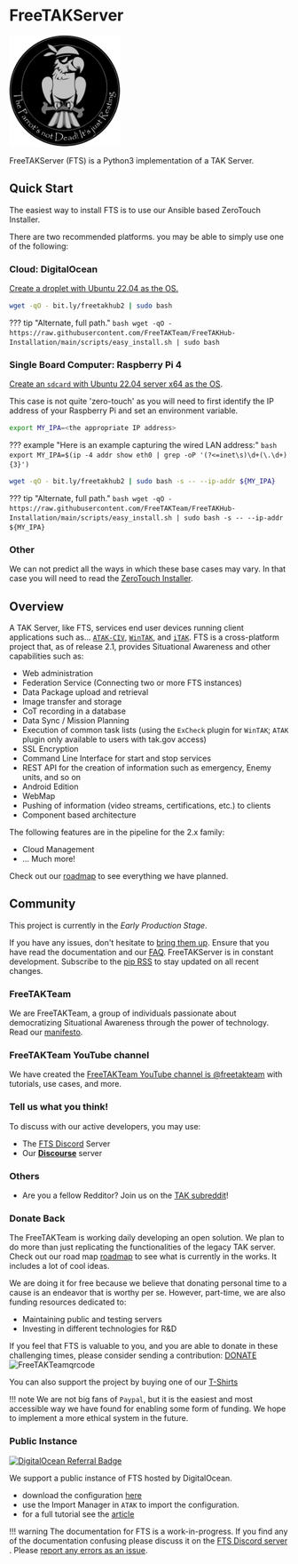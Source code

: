# FreeTAKServer


<img src="assets/FTSLOGOv2.png" width="200" height="200" alt="FTS Logo">

FreeTAKServer (FTS) is a Python3 implementation of a TAK Server.

## Quick Start

The easiest way to install FTS is to use our Ansible based ZeroTouch Installer.

There are two recommended platforms.
you may be able to simply use one of the following:

### Cloud: DigitalOcean 

[Create a droplet with Ubuntu 22.04 as the OS.](./Installation/platform/Cloud/overview.md)
```bash
wget -qO - bit.ly/freetakhub2 | sudo bash
```
??? tip "Alternate, full path."
    ```bash
    wget -qO - https://raw.githubusercontent.com/FreeTAKTeam/FreeTAKHub-Installation/main/scripts/easy_install.sh | sudo bash
    ```

### Single Board Computer: Raspberry Pi 4

[Create an `sdcard` with Ubuntu 22.04 server x64 as the OS](./Installation/platform/RaspberryPi/Installation.md).

This case is not quite 'zero-touch' as you will need to first identify the IP address of your Raspberry Pi
and set an environment variable.
```bash
export MY_IPA=<the appropriate IP address>
```
??? example "Here is an example capturing the wired LAN address:"
    ```bash
    export MY_IPA=$(ip -4 addr show eth0 | grep -oP '(?<=inet\s)\d+(\.\d+){3}')
    ```

```bash
wget -qO - bit.ly/freetakhub2 | sudo bash -s -- --ip-addr ${MY_IPA}
```
??? tip "Alternate, full path."
    ```bash
    wget -qO - https://raw.githubusercontent.com/FreeTAKTeam/FreeTAKHub-Installation/main/scripts/easy_install.sh | sudo bash -s -- --ip-addr ${MY_IPA}
    ```

### Other

We can not predict all the ways in which these base cases may vary.
In that case you will need to read the [ZeroTouch Installer](Installation/mechanism/Ansible/ZeroTouchInstall.md).

## Overview

A TAK Server, like FTS, services end user devices running client applications such as...
[`ATAK-CIV`](https://play.google.com/store/apps/details?id=com.atakmap.app.civ),
[`WinTAK`](https://www.civtak.org/2020/09/23/wintak-is-publicly-available/),
and [`iTAK`](https://apps.apple.com/us/app/itak/id1561656396).
FTS is a cross-platform project that,
as of release 2.1,
provides Situational Awareness and other capabilities such as:

- Web administration
- Federation Service (Connecting two or more FTS instances)
- Data Package upload and retrieval
- Image transfer and storage
- CoT recording in a database
-  Data Sync / Mission Planning
- Execution of common task lists (using the `ExCheck` plugin for `WinTAK`; `ATAK` plugin only available to users with tak.gov access)
- SSL Encryption
- Command Line Interface for start and stop services
- REST API for the creation of information such as emergency, Enemy units, and so on
- Android Edition
- WebMap
- Pushing of information (video streams, certifications, etc.) to clients
- Component based architecture

The following features are in the pipeline  for the 2.x family:

 - Cloud Management
 - ... Much more!

Check out our [roadmap](https://github.com/FreeTAKTeam/FreeTakServer/milestones?direction=asc&sort=due_date&state=open) to see everything we have planned.

## Community
This project is currently in the *Early Production Stage*.

If you have any issues, don't hesitate to [bring them up](https://github.com/Tapawingo/FreeTakServer/issues).
Ensure that you have read the documentation and our [FAQ](About/FAQ.md).
FreeTAKServer is in constant development.
Subscribe to the [pip RSS](https://pypi.org/rss/project/freetakserver/releases.xml) to stay updated on all recent changes.

### FreeTAKTeam
We are FreeTAKTeam, a group of individuals passionate about democratizing Situational Awareness through the power of technology.
Read our [manifesto](About/Manifesto.md).

### FreeTAKTeam YouTube channel
We have created the [FreeTAKTeam YouTube channel is @freetakteam](https://www.youtube.com/@freetakteam) with tutorials, use cases, and more.

### Tell us what you think!
To discuss with our active developers, you may use:
- The [FTS Discord](https://discord.gg/m8cBzQM2te) Server
- Our [**Discourse**](https://freetakteam.discourse.group/) server 

### Others
 - Are you a fellow Redditor? Join us on the [TAK subreddit](https://www.reddit.com/r/ATAK/)!

### Donate Back
The FreeTAKTeam is working daily developing an open solution.
We plan to do more than just replicating the functionalities of the legacy TAK server.
Check out our road map [roadmap](https://github.com/FreeTAKTeam/FreeTakServer/milestones?direction=asc&sort=due_date&state=open) to see what is currently in the works.
It includes a lot of cool ideas.

We are doing it for free because
we believe that donating personal time to a cause is an endeavor that is worthy per se.
However, part-time, we are also funding resources dedicated to:

- Maintaining public and testing servers
- Investing in different technologies for R&D

If you feel that FTS is valuable to you,
and you are able to donate in these challenging times,
please consider sending a contribution: [DONATE](https://www.paypal.com/cgi-bin/webscr?cmd=_donations&business=brothercorvo%40gmail.com&item_name=FreeTAKServer+R%26D&currency_code=CAD&source=url)
![FreeTAKTeamqrcode](https://user-images.githubusercontent.com/60719165/162584843-b7121ff7-40d9-4499-b274-a3ff87c3e587.png)

You can also support the project by buying one of our [T-Shirts](http://tee.pub/lic/elARpZYCmaw)

!!! note
    We are not big fans of `Paypal`,
    but it is the easiest and most accessible way we have found for enabling some form of funding.
    We hope to implement a more ethical system in the future.

### Public Instance

[![DigitalOcean Referral Badge](https://web-platforms.sfo2.cdn.digitaloceanspaces.com/WWW/Badge%201.svg)](https://www.digitalocean.com/?refcode=f107fe7b7131&utm_campaign=Referral_Invite&utm_medium=Referral_Program&utm_source=badge)

We support a public instance of FTS hosted by DigitalOcean.

- download the configuration [here](assets/fts-official-pub.zip)
- use the Import Manager in `ATAK` to import the configuration.
- for a full tutorial see the [article](About/PubServer.md)

!!! warning
    The documentation for FTS is a work-in-progress.
    If you find any of the documentation confusing please discuss it on the [FTS Discord server](https://discord.gg/m8cBzQM2te) .
    Please [report any errors as an issue](https://github.com/FreeTAKTeam/FreeTAKServer-User-Docs/issue).
    